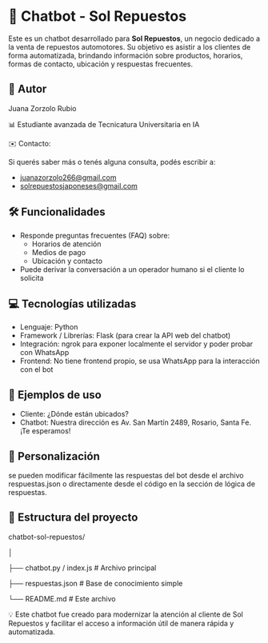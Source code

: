 # 🤖 Chatbot - Sol Repuestos

Este es un chatbot desarrollado para **Sol Repuestos**, un negocio dedicado a la venta de repuestos automotores. Su objetivo es asistir a los clientes de forma automatizada, brindando información sobre productos, horarios, formas de contacto, ubicación y respuestas frecuentes.

## 👤 Autor

Juana Zorzolo Rubio

📊 Estudiante avanzada de Tecnicatura Universitaria en IA

✉️ Contacto:

Si querés saber más o tenés alguna consulta, podés escribir a:
- juanazorzolo266@gmail.com
- solrepuestosjaponeses@gmail.com


## 🛠️ Funcionalidades

- Responde preguntas frecuentes (FAQ) sobre:
  - Horarios de atención
  - Medios de pago
  - Ubicación y contacto
- Puede derivar la conversación a un operador humano si el cliente lo solicita


## 💻 Tecnologías utilizadas
- Lenguaje: Python
- Framework / Librerías: Flask (para crear la API web del chatbot)
- Integración: ngrok para exponer localmente el servidor y poder probar con WhatsApp
- Frontend: No tiene frontend propio, se usa WhatsApp para la interacción con el bot

## 🧪 Ejemplos de uso
- Cliente: ¿Dónde están ubicados?
- Chatbot: Nuestra dirección es Av. San Martín 2489, Rosario, Santa Fe. ¡Te esperamos!

## 📝 Personalización
se pueden modificar fácilmente las respuestas del bot desde el archivo respuestas.json o directamente desde el código en la sección de lógica de respuestas.

## 📂 Estructura del proyecto
chatbot-sol-repuestos/

│

├── chatbot.py / index.js             # Archivo principal

├── respuestas.json               # Base de conocimiento simple

└── README.md                     # Este archivo


💡 Este chatbot fue creado para modernizar la atención al cliente de Sol Repuestos y facilitar el acceso a información útil de manera rápida y automatizada.
